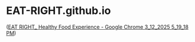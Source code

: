 # EAT-RIGHT.github.io
([EAT RIGHT_ Healthy Food Experience - Google Chrome 3_12_2025 5_19_18 PM](https://github.com/user-attachments/assets/e3e12def-968b-47ca-83bb-8677e2ed6335))

